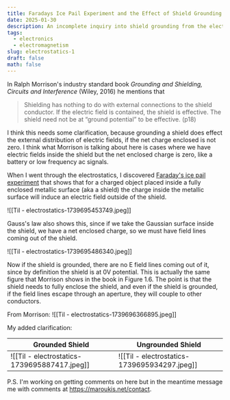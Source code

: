 ```yaml
---
title: Faradays Ice Pail Experiment and the Effect of Shield Grounding
date: 2025-01-30
description: An incomplete inquiry into shield grounding from the electrostatics point of view.
tags:
  - electronics
  - electromagnetism
slug: electrostatics-1
draft: false
math: false
---
```


In Ralph Morrison's industry standard book *Grounding and Shielding, Circuits and Interference* (Wiley, 2016) he mentions that 

> Shielding has nothing to do with external connections to the shield conductor. If the electric field is contained, the shield is effective. The shield need not be at “ground potential” to be effective. (p18)

I think this needs some clarification, because grounding a shield does effect the external distribution of electric fields, if the net charge enclosed is not zero. I think what Morrison is talking about here is cases where we have electric fields inside the shield but the net enclosed charge is zero, like a battery or low frequency ac signals. 

When I went through the electrostatics, I discovered [Faraday's ice pail experiment](https://en.wikipedia.org/wiki/Faraday%27s_ice_pail_experiment) that shows that for a charged object placed inside a fully enclosed metallic surface (aka a shield) the charge inside the metallic surface will induce an electric field outside of the shield. 

![[Til - electrostatics-1739695453749.jpeg]]

Gauss's law also shows this, since if we take the Gaussian surface inside the shield, we have a net enclosed charge, so we must have field lines coming out of the shield. 

![[Til - electrostatics-1739695486340.jpeg]]

Now if the shield is grounded, there are no E field lines coming out of it, since by definition the shield is at 0V potential. This is actually the same figure that Morrison shows in the book in Figure 1.6. The point is that the shield needs to fully enclose the shield, and even if the shield is grounded, if the field lines escape through an aperture, they will couple to other conductors.

From Morrison:
![[Til - electrostatics-1739696366895.jpeg]]

My added clarification: 

| Grounded Shield                              | Ungrounded Shield                            |
| -------------------------------------------- | -------------------------------------------- |
| ![[Til - electrostatics-1739695887417.jpeg]] | ![[Til - electrostatics-1739695934297.jpeg]] |


P.S. I'm working on getting comments on here but in the meantime message me with comments at https://maroukis.net/contact. 




